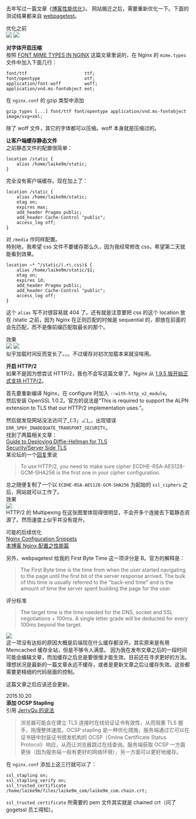 去年写过一篇文章《[博客性能优化](https://laike9m.com/blog/bo-ke-xing-neng-you-hua,33/)》。
网站搬迁之后，需要重新优化一下。下面的测试结果都来自 [webpagetest](http://www.webpagetest.org/)。

优化之前  
![](/media/content/BlogPost/images/blog_opt2/waterfall1.png)
![](/media/content/BlogPost/images/blog_opt2/before.png)

**对字体开启压缩**   
按照 [FONT MIME TYPES IN NGINX][1] 这篇文章里说的，在 Nginx 的 `mime.types` 文件中加入下面几行：

```
font/ttf                      ttf;
font/opentype                 otf;
application/font-woff         woff;
application/vnd.ms-fontobject eot;
```
在 `nginx.conf` 的 gzip 类型中添加
```
gzip_types [...] font/ttf font/opentype application/vnd.ms-fontobject image/svg+xml;
```
除了 woff 文件，其它的字体都可以压缩。woff 本身就是压缩过的。

**让客户端缓存静态文件**  
之前静态文件的配置很简单：
```
location /static {
    alias /home/laike9m/static;
}
```
完全没有客户端缓存。现在加上了：
```
location /static {
    alias /home/laike9m/static;
    etag on; 
    expires max;
    add_header Pragma public;
    add_header Cache-Control "public";
    access_log off;
}
```
对 `/media` 作同样配置。  
特别地，我希望 css 文件不要缓存那么久，因为我经常修改 css，希望第二天就能看到效果。
```
location ~* ^/static/(.+\.css)$ {
    alias /home/laike9m/static/$1;
    etag on; 
    expires 1d;
    add_header Pragma public;
    add_header Cache-Control "public";
    access_log off;
}
```
这个 `alias` 写不对很容易就 404 了。还有就是注意要把 css 的这个 location 放在 /static 之前，因为
Nginx 在正则匹配的时候是 sequential 的，即放在前面的会先匹配，而不是像前缀匹配取最长的那个。  

效果  
![](/media/content/BlogPost/images/blog_opt2/waterfall2.png)
![](/media/content/BlogPost/images/blog_opt2/after.png)  
似乎加载时间反而变长了。。。不过缓存对初次加载本来就没啥用。

**开启 HTTP/2**  
如果不是因为想尝试 HTTP/2，我也不会写这篇文章了。Nginx 从 [1.9.5 版开始正式支持 HTTP/2][2]。

首先要重新编译 Nginx，在 configure 时加入 `--with-http_v2_module`。  
然后安装 OpenSSL 1.0.2。官方的说法是“This is required to support the ALPN extension to TLS that our HTTP/2 implementation uses.”。

然后就发现网站没法访问了\_(:3」∠)\_，出现错误 `ERR_SPDY_INADEQUATE_TRANSPORT_SECURITY`。  
找到了两篇相关文章：   
[Guide to Deploying Diffie-Hellman for TLS](https://weakdh.org/sysadmin.html)   
[Security/Server Side TLS](https://wiki.mozilla.org/Security/Server_Side_TLS)  
某论坛的一个[回复][4]里说
> To use HTTP/2, you need to make sure cipher ECDHE-RSA-AES128-GCM-SHA256 is the first one in your cipher configuration.

总之随便复制了一个以 `ECDHE-RSA-AES128-GCM-SHA256` 为起始的 `ssl_ciphers` 之后，网站就可以工作了。  
效果  
![](/media/content/BlogPost/images/blog_opt2/waterfall3.png)  
HTTP/2 的 Multipexing 在这张图里体现得很明显，不会开多个连接去下载静态资源了。然而速度上似乎并没有提升。

可能的后续优化  
[Nginx Configuration Snippets][3]  
[本博客 Nginx 配置之性能篇][5]

另外，webpagetest 给我的 First Byte Time 这一项评分是 B。官方的解释是：
> The First Byte time is the time from when the user started navigating to the page until the first bit of the server response arrived.  The bulk of this time is usually referred to the "back-end time" and is the amount of time the server spent building the page for the user.

评分标准
> The target time is the time needed for the DNS, socket and SSL negotiations + 100ms. A single letter grade will be deducted for every 100ms beyond the target.

![](/media/content/BlogPost/images/blog_opt2/TTFB.png)    
这一项没有达标的原因大概是后端现在什么缓存都没开。其实原来是有用 Memcached 缓存全站，但是不够令人满意。
因为我在发布文章之后的一段时间可能会编辑文章，而加缓存之后总是要很慢才能生效。目前还在寻求更好的方法。
理想状况是最新的一篇文章永远不缓存，或者是更新文章之后让缓存失效。这些都需要更精细的代码层面的控制。

这篇文章之后应该还会更新。

2015.10.20  
**添加 OCSP Stapling**  
引用 [JerryQu 的说法][6]
> 浏览器可能会在建立 TLS 连接时在线验证证书有效性，从而阻塞 TLS 握手，拖慢整体速度。OCSP stapling 是一种优化措施，服务端通过它可以在证书链中封装证书颁发机构的 OCSP（Online Certificate Status Protocol）响应，从而让浏览器跳过在线查询。服务端获取 OCSP 一方面更快（因为服务端一般有更好的网络环境），另一方面可以更好地缓存。

在 `nginx.conf` 添加上这三行就可以了：
```
ssl_stapling on;
ssl_stapling_verify on;
ssl_trusted_certificate /home/laike9m/files/laike9m_com/laike9m_com.chain.crt;
```
`ssl_trusted_certificate` 所需要的 pem 文件其实就是 chained crt（问了 gogetssl 员工得知）。

[1]: http://drawingablank.me/blog/font-mime-types-in-nginx.html
[2]: https://www.nginx.com/blog/nginx-1-9-5/
[3]: https://github.com/lebinh/nginx-conf#open-file-cache
[4]: https://www.litespeedtech.com/support/forum/threads/solved-ls-5-0-stable-protocol-error-with-ssl-sites.11459/#post-86675
[5]: https://imququ.com/post/my-nginx-conf-for-wpo.html
[6]: https://imququ.com/post/my-nginx-conf-for-wpo.html

